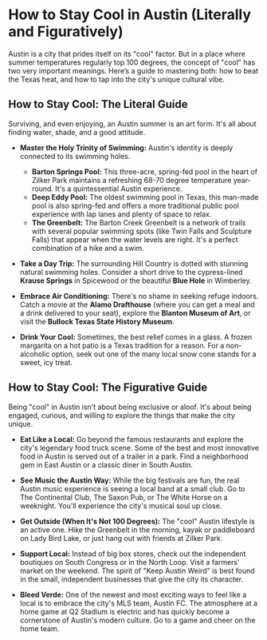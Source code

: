 # How to Stay Cool in Austin (Literally and Figuratively)

Austin is a city that prides itself on its "cool" factor. But in a place where summer temperatures regularly top 100 degrees, the concept of "cool" has two very important meanings. Here’s a guide to mastering both: how to beat the Texas heat, and how to tap into the city's unique cultural vibe.

## How to Stay Cool: The Literal Guide

Surviving, and even enjoying, an Austin summer is an art form. It's all about finding water, shade, and a good attitude.

*   **Master the Holy Trinity of Swimming:** Austin's identity is deeply connected to its swimming holes.
    *   **Barton Springs Pool:** This three-acre, spring-fed pool in the heart of Zilker Park maintains a refreshing 68-70 degree temperature year-round. It's a quintessential Austin experience.
    *   **Deep Eddy Pool:** The oldest swimming pool in Texas, this man-made pool is also spring-fed and offers a more traditional public pool experience with lap lanes and plenty of space to relax.
    *   **The Greenbelt:** The Barton Creek Greenbelt is a network of trails with several popular swimming spots (like Twin Falls and Sculpture Falls) that appear when the water levels are right. It's a perfect combination of a hike and a swim.

*   **Take a Day Trip:** The surrounding Hill Country is dotted with stunning natural swimming holes. Consider a short drive to the cypress-lined **Krause Springs** in Spicewood or the beautiful **Blue Hole** in Wimberley.

*   **Embrace Air Conditioning:** There's no shame in seeking refuge indoors. Catch a movie at the **Alamo Drafthouse** (where you can get a meal and a drink delivered to your seat), explore the **Blanton Museum of Art**, or visit the **Bullock Texas State History Museum**.

*   **Drink Your Cool:** Sometimes, the best relief comes in a glass. A frozen margarita on a hot patio is a Texas tradition for a reason. For a non-alcoholic option, seek out one of the many local snow cone stands for a sweet, icy treat.

## How to Stay Cool: The Figurative Guide

Being "cool" in Austin isn't about being exclusive or aloof. It's about being engaged, curious, and willing to explore the things that make the city unique.

*   **Eat Like a Local:** Go beyond the famous restaurants and explore the city's legendary food truck scene. Some of the best and most innovative food in Austin is served out of a trailer in a park. Find a neighborhood gem in East Austin or a classic diner in South Austin.

*   **See Music the Austin Way:** While the big festivals are fun, the real Austin music experience is seeing a local band at a small club. Go to The Continental Club, The Saxon Pub, or The White Horse on a weeknight. You'll experience the city's musical soul up close.

*   **Get Outside (When It's Not 100 Degrees):** The "cool" Austin lifestyle is an active one. Hike the Greenbelt in the morning, kayak or paddleboard on Lady Bird Lake, or just hang out with friends at Zilker Park.

*   **Support Local:** Instead of big box stores, check out the independent boutiques on South Congress or in the North Loop. Visit a farmers' market on the weekend. The spirit of "Keep Austin Weird" is best found in the small, independent businesses that give the city its character.

*   **Bleed Verde:** One of the newest and most exciting ways to feel like a local is to embrace the city's MLS team, Austin FC. The atmosphere at a home game at Q2 Stadium is electric and has quickly become a cornerstone of Austin's modern culture. Go to a game and cheer on the home team.
